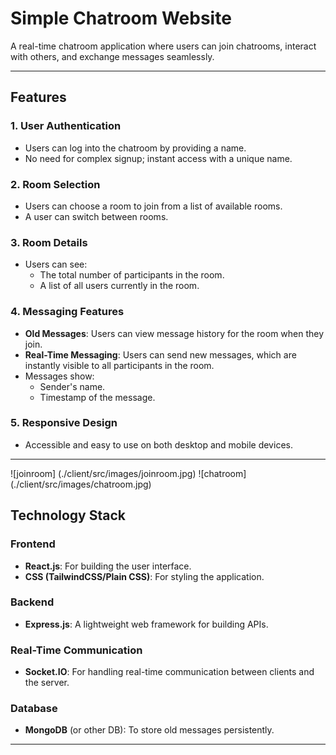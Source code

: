 # Simple Chatroom Website

A real-time chatroom application where users can join chatrooms, interact with others, and exchange messages seamlessly.

---

## Features

### 1. User Authentication
- Users can log into the chatroom by providing a name.
- No need for complex signup; instant access with a unique name.

### 2. Room Selection
- Users can choose a room to join from a list of available rooms.
- A user can switch between rooms.

### 3. Room Details
- Users can see:
  - The total number of participants in the room.
  - A list of all users currently in the room.

### 4. Messaging Features
- **Old Messages**: Users can view message history for the room when they join.
- **Real-Time Messaging**: Users can send new messages, which are instantly visible to all participants in the room.
- Messages show:
  - Sender's name.
  - Timestamp of the message.

### 5. Responsive Design
- Accessible and easy to use on both desktop and mobile devices.

---
![joinroom] (./client/src/images/joinroom.jpg)
![chatroom] (./client/src/images/chatroom.jpg)

## Technology Stack

### **Frontend**
- **React.js**: For building the user interface.
- **CSS (TailwindCSS/Plain CSS)**: For styling the application.

### **Backend**
- **Express.js**: A lightweight web framework for building APIs.

### **Real-Time Communication**
- **Socket.IO**: For handling real-time communication between clients and the server.

### **Database**
- **MongoDB** (or other DB): To store old messages persistently.

---

